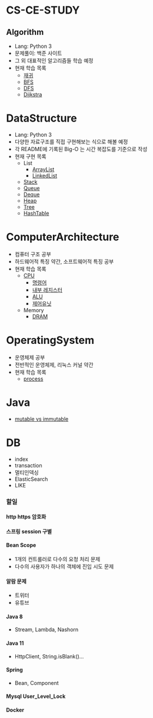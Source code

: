 # CS-CE-STUDY
## Algorithm
- Lang: Python 3
- 문제풀이: 백준 사이트
- 그 외 대표적인 알고리즘들 학습 예정
- 현재 학습 목록
    - [재귀](https://github.com/lcw3176/Algorithm-DataStructure/tree/master/algorithm/representative/recursion)
    - [BFS](https://github.com/lcw3176/Algorithm-DataStructure/tree/master/algorithm/representative/bfs)
    - [DFS](https://github.com/lcw3176/Algorithm-DataStructure/tree/master/algorithm/representative/dfs)
    - [Dijkstra](https://github.com/lcw3176/Algorithm-DataStructure/tree/master/algorithm/representative/dijkstra)
# DataStructure
- Lang: Python 3
- 다양한 자료구조를 직접 구현해보는 식으로 해볼 예정
- 각 README에 기록된 Big-O 는 시간 복잡도를 기준으로 작성
- 현재 구현 목록
    - List
        - [ArrayList](https://github.com/lcw3176/Algorithm-DataStructure/tree/master/dataStructure/ArrayList) 
        - [LinkedList](https://github.com/lcw3176/Algorithm-DataStructure/tree/master/dataStructure/LinkedList) 
    - [Stack](https://github.com/lcw3176/Algorithm-DataStructure/tree/master/dataStructure/Stack) 
    - [Queue](https://github.com/lcw3176/Algorithm-DataStructure/tree/master/dataStructure/Queue)
    - [Deque](https://github.com/lcw3176/Algorithm-DataStructure/tree/master/dataStructure/Deque)
    - [Heap](https://github.com/lcw3176/Algorithm-DataStructure/tree/master/dataStructure/Heap)
    - [Tree](https://github.com/lcw3176/Algorithm-DataStructure/tree/master/dataStructure/Tree)
    - [HashTable](https://github.com/lcw3176/CS-CE-Study/tree/master/dataStructure/HashTable)
# ComputerArchitecture
- 컴퓨터 구조 공부
- 하드웨어적 특징 약간, 소프트웨어적 특징 공부
- 현재 학습 목록
    - [CPU](https://github.com/lcw3176/Algorithm-DataStructure/tree/master/computerArchitecture/cpu)
        - [명령어](https://github.com/lcw3176/Algorithm-DataStructure/tree/master/computerArchitecture/cpu/INSTRUCTION)
        - [내부 레지스터](https://github.com/lcw3176/Algorithm-DataStructure/tree/master/computerArchitecture/cpu/REGISTER)
        - [ALU](https://github.com/lcw3176/CS-CE-Study/tree/master/computerArchitecture/cpu/ALU)
        - [제어유닛](https://github.com/lcw3176/CS-CE-Study/tree/master/computerArchitecture/cpu/CONTROL_UNIT)
    - Memory
        - [DRAM](https://github.com/lcw3176/Algorithm-DataStructure/tree/master/computerArchitecture/memory/DRAM)

# OperatingSystem
- 운영체제 공부
- 전반적인 운영체제, 리눅스 커널 약간
- 현재 학습 목록
    - [process](https://github.com/lcw3176/CS-CE-Study/tree/master/operatingSystem/process)

# Java
- [mutable vs immutable](https://github.com/lcw3176/CS-CE-Study/blob/master/java/mutable_immutable.md)

# DB
- index
- transaction
- 멀티인덱싱
- ElasticSearch
- LIKE

### 할일

#### http https 암호화
#### 스프링 session 구별
#### Bean Scope
- 1개의 컨트롤러로 다수의 요청 처리 문제
- 다수의 사용자가 하나의 객체에 진입 시도 문제
#### 알람 문제
- 트위터
- 유튜브

#### Java 8 
- Stream, Lambda, Nashorn

#### Java 11
- HttpClient, String.isBlank()...

#### Spring
- Bean, Component

#### Mysql User_Level_Lock
#### Docker
